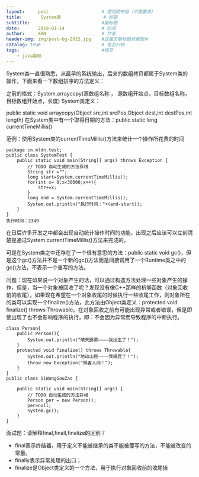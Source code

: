 ```yaml
---
layout:     post                    # 使用的布局（不需要改）
title:       System类           		# 标题 
subtitle:         					#副标题   
date:       2019-01-14              # 时间
author:     XHN                     # 作者
header-img: img/post-bg-2015.jpg    #这篇文章标题背景图片
catalog: true                       # 是否归档
tags:                               #标签
    - java基础
---
```


System类一直很熟悉，从最早的系统输出，后来的数组拷贝都属于System类的操作，下面来看一下数组排序的方法定义：

之前的格式：System.arraycopy(源数组名称 ， 源数组开始点，目标数组名称，目标数组开始点，长度)
System类定义：

public static void arraycopy(Object src,int srcPos,Object dest,int destPos,int length)
 在System类中有一个取得日期的方法：public static long currentTimeMillis()

范例：使用System类的currentTimeMillis()方法来统计一个操作所花费的时间

	package cn.mldn.test;
	public class SystemTest {
		public static void main(String[] args) throws Exception {
			// TODO 自动生成的方法存根
			String str ="";
			long start=System.currentTimeMillis();
			for(int x= 0;x<30000;x++){
				str+=x;
			}
			long end = System.currentTimeMillis();
			System.out.println("执行时间："+(end-start));
		}
	}
	执行时间：2349

在日后许多开发之中都会出现自动统计操作时间的功能，出现之后应该可以立刻清楚是通过System.currentTimeMillis()方法来完成的。

可是在System类之中还存在了一个很有意思的方法：public static void gc()，但是这个gc()方法并不是一个新的gc()方法而是间接调用了一个Runtime类之中的gc()方法，不表示一个重写的方法。

问题：现在如果说一个对象产生的话，可以通过构造方法处理一些对象产生的操作，但是，当一个对象被回收了呢？发现没有像C++那样的析够函数（对象回收前的收尾），如果现在希望在一个对象收尾的时候执行一些收尾工作，则对象所在的类可以实现一个finalize()方法，此方法由Object类定义：protected void finalize() throws Throwable。在对象回收之前有可能出现异常或者错误，但是即使出现了也不会影响程序的执行，即：不会因为异常而导致程序的中断执行。

	class Person{
		public Person(){
			System.out.println("晴天霹雳————我出生了！");
		}
		protected void finalize() throws Throwable{
			System.out.println("地动山摇————我嗝屁了！");
			throw new Exception("祸害人间！");
		}
	}
	public class SiWangGouZao {
	
		public static void main(String[] args) {
			// TODO 自动生成的方法存根
			Person per = new Person();
			per=null;
			System.gc();
		}
	}

面试题：请解释final,finall,finalize的区别？

- final表示终结器，用于定义不能被继承的类不能被覆写的方法，不能被改变的常量。
- finally表示异常处理的出口；
- finalize是Object类定义的一个方法，用于执行对象回收前的收尾操


